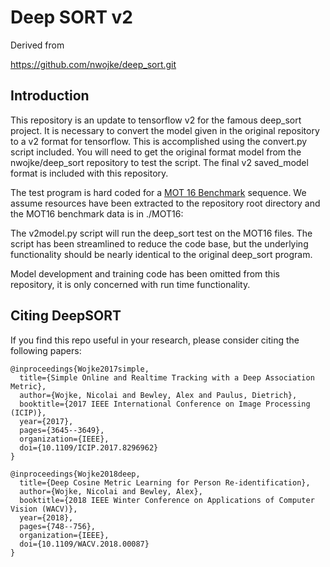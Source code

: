 # Deep SORT v2

Derived from 

https://github.com/nwojke/deep_sort.git

## Introduction

This repository is an update to tensorflow v2 for the famous deep_sort project.  It is
necessary to convert the model given in the original repository to a v2 format for
tensorflow.  This is accomplished using the convert.py script included.  You will need
to get the original format model from the nwojke/deep_sort repository to test the 
script.  The final v2 saved_model format is included with this repository.

The test program is hard coded for a <a href="https://motchallenge.net/data/MOT16/">MOT 16 Benchmark</a>
sequence. We assume resources have been extracted to the repository root directory and the MOT16 
benchmark data is in ./MOT16:

The v2model.py script will run the deep_sort test on the MOT16 files.  The script has
been streamlined to reduce the code base, but the underlying functionality should be
nearly identical to the original deep_sort program.

Model development and training code has been omitted from this repository, it is only
concerned with run time functionality.

## Citing DeepSORT

If you find this repo useful in your research, please consider citing the following papers:

    @inproceedings{Wojke2017simple,
      title={Simple Online and Realtime Tracking with a Deep Association Metric},
      author={Wojke, Nicolai and Bewley, Alex and Paulus, Dietrich},
      booktitle={2017 IEEE International Conference on Image Processing (ICIP)},
      year={2017},
      pages={3645--3649},
      organization={IEEE},
      doi={10.1109/ICIP.2017.8296962}
    }

    @inproceedings{Wojke2018deep,
      title={Deep Cosine Metric Learning for Person Re-identification},
      author={Wojke, Nicolai and Bewley, Alex},
      booktitle={2018 IEEE Winter Conference on Applications of Computer Vision (WACV)},
      year={2018},
      pages={748--756},
      organization={IEEE},
      doi={10.1109/WACV.2018.00087}
    }
